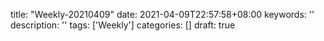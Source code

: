 title: "Weekly-20210409"
date: 2021-04-09T22:57:58+08:00
keywords: ''
description: ''
tags: ['Weekly']
categories: []
draft: true
